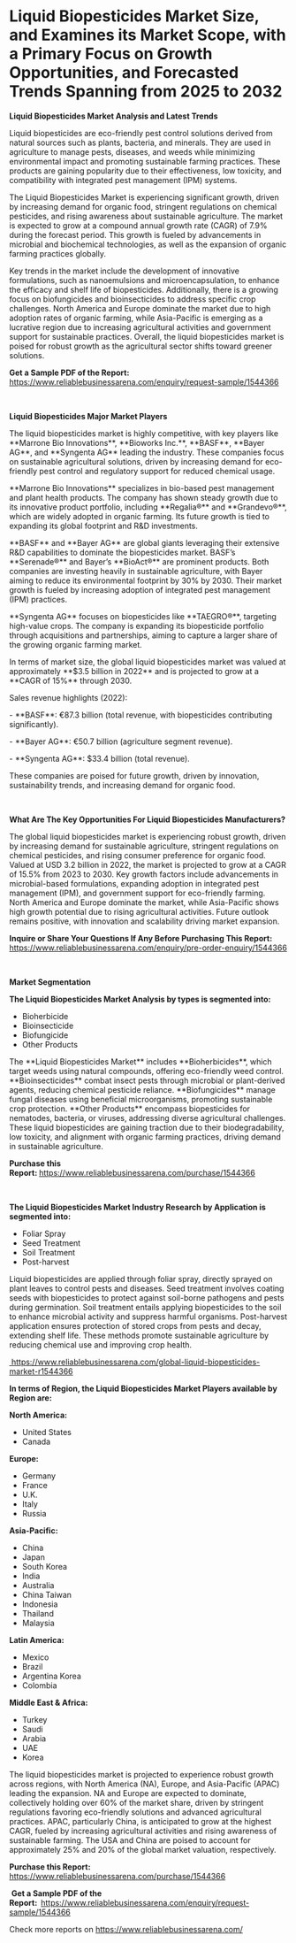 <p><h1>Liquid Biopesticides Market Size, and Examines its Market Scope, with a Primary Focus on Growth Opportunities, and Forecasted Trends Spanning from 2025 to 2032</h1></p><p><strong>Liquid Biopesticides Market Analysis and Latest Trends</strong></p>
<p><p>Liquid biopesticides are eco-friendly pest control solutions derived from natural sources such as plants, bacteria, and minerals. They are used in agriculture to manage pests, diseases, and weeds while minimizing environmental impact and promoting sustainable farming practices. These products are gaining popularity due to their effectiveness, low toxicity, and compatibility with integrated pest management (IPM) systems.</p><p>The Liquid Biopesticides Market is experiencing significant growth, driven by increasing demand for organic food, stringent regulations on chemical pesticides, and rising awareness about sustainable agriculture. The market is expected to grow at a compound annual growth rate (CAGR) of 7.9% during the forecast period. This growth is fueled by advancements in microbial and biochemical technologies, as well as the expansion of organic farming practices globally.</p><p>Key trends in the market include the development of innovative formulations, such as nanoemulsions and microencapsulation, to enhance the efficacy and shelf life of biopesticides. Additionally, there is a growing focus on biofungicides and bioinsecticides to address specific crop challenges. North America and Europe dominate the market due to high adoption rates of organic farming, while Asia-Pacific is emerging as a lucrative region due to increasing agricultural activities and government support for sustainable practices. Overall, the liquid biopesticides market is poised for robust growth as the agricultural sector shifts toward greener solutions.</p></p>
<p><strong>Get a Sample PDF of the Report:&nbsp;</strong> <a href="https://www.reliablebusinessarena.com/enquiry/request-sample/1544366?utm_campaign=1892&utm_medium=2&utm_source=Github&utm_content=ia&utm_term=21012025&utm_id=liquid-biopesticides">https://www.reliablebusinessarena.com/enquiry/request-sample/1544366</a></p>
<p>&nbsp;</p>
<p><strong>Liquid Biopesticides Major Market Players</strong></p>
<p><p>The liquid biopesticides market is highly competitive, with key players like **Marrone Bio Innovations**, **Bioworks Inc.**, **BASF**, **Bayer AG**, and **Syngenta AG** leading the industry. These companies focus on sustainable agricultural solutions, driven by increasing demand for eco-friendly pest control and regulatory support for reduced chemical usage.</p><p>**Marrone Bio Innovations** specializes in bio-based pest management and plant health products. The company has shown steady growth due to its innovative product portfolio, including **Regalia®** and **Grandevo®**, which are widely adopted in organic farming. Its future growth is tied to expanding its global footprint and R&D investments.</p><p>**BASF** and **Bayer AG** are global giants leveraging their extensive R&D capabilities to dominate the biopesticides market. BASF’s **Serenade®** and Bayer’s **BioAct®** are prominent products. Both companies are investing heavily in sustainable agriculture, with Bayer aiming to reduce its environmental footprint by 30% by 2030. Their market growth is fueled by increasing adoption of integrated pest management (IPM) practices.</p><p>**Syngenta AG** focuses on biopesticides like **TAEGRO®**, targeting high-value crops. The company is expanding its biopesticide portfolio through acquisitions and partnerships, aiming to capture a larger share of the growing organic farming market.</p><p>In terms of market size, the global liquid biopesticides market was valued at approximately **$3.5 billion in 2022** and is projected to grow at a **CAGR of 15%** through 2030. </p><p>Sales revenue highlights (2022):  </p><p>- **BASF**: €87.3 billion (total revenue, with biopesticides contributing significantly).  </p><p>- **Bayer AG**: €50.7 billion (agriculture segment revenue).  </p><p>- **Syngenta AG**: $33.4 billion (total revenue).  </p><p>These companies are poised for future growth, driven by innovation, sustainability trends, and increasing demand for organic food.</p></p>
<p>&nbsp;</p>
<p><strong>What Are The Key Opportunities For Liquid Biopesticides Manufacturers?</strong></p>
<p><p>The global liquid biopesticides market is experiencing robust growth, driven by increasing demand for sustainable agriculture, stringent regulations on chemical pesticides, and rising consumer preference for organic food. Valued at USD 3.2 billion in 2022, the market is projected to grow at a CAGR of 15.5% from 2023 to 2030. Key growth factors include advancements in microbial-based formulations, expanding adoption in integrated pest management (IPM), and government support for eco-friendly farming. North America and Europe dominate the market, while Asia-Pacific shows high growth potential due to rising agricultural activities. Future outlook remains positive, with innovation and scalability driving market expansion.</p></p>
<p><strong>Inquire or Share Your Questions If Any Before Purchasing This Report:</strong> <a href="https://www.reliablebusinessarena.com/enquiry/pre-order-enquiry/1544366?utm_campaign=1892&utm_medium=2&utm_source=Github&utm_content=ia&utm_term=21012025&utm_id=liquid-biopesticides">https://www.reliablebusinessarena.com/enquiry/pre-order-enquiry/1544366</a></p>
<p>&nbsp;</p>
<p><strong>Market Segmentation</strong></p>
<p><strong>The Liquid Biopesticides Market Analysis by types is segmented into:</strong></p>
<p><ul><li>Bioherbicide</li><li>Bioinsecticide</li><li>Biofungicide</li><li>Other Products</li></ul></p>
<p><p>The **Liquid Biopesticides Market** includes **Bioherbicides**, which target weeds using natural compounds, offering eco-friendly weed control. **Bioinsecticides** combat insect pests through microbial or plant-derived agents, reducing chemical pesticide reliance. **Biofungicides** manage fungal diseases using beneficial microorganisms, promoting sustainable crop protection. **Other Products** encompass biopesticides for nematodes, bacteria, or viruses, addressing diverse agricultural challenges. These liquid biopesticides are gaining traction due to their biodegradability, low toxicity, and alignment with organic farming practices, driving demand in sustainable agriculture.</p></p>
<p><strong>Purchase this Report:&nbsp;</strong><a href="https://www.reliablebusinessarena.com/purchase/1544366?utm_campaign=1892&utm_medium=2&utm_source=Github&utm_content=ia&utm_term=21012025&utm_id=liquid-biopesticides">https://www.reliablebusinessarena.com/purchase/1544366</a></p>
<p>&nbsp;</p>
<p><strong>The Liquid Biopesticides Market Industry Research by Application is segmented into:</strong></p>
<p><ul><li>Foliar Spray</li><li>Seed Treatment</li><li>Soil Treatment</li><li>Post-harvest</li></ul></p>
<p><p>Liquid biopesticides are applied through foliar spray, directly sprayed on plant leaves to control pests and diseases. Seed treatment involves coating seeds with biopesticides to protect against soil-borne pathogens and pests during germination. Soil treatment entails applying biopesticides to the soil to enhance microbial activity and suppress harmful organisms. Post-harvest application ensures protection of stored crops from pests and decay, extending shelf life. These methods promote sustainable agriculture by reducing chemical use and improving crop health.</p></p>
<p><a href="https://www.reliablebusinessarena.com/global-liquid-biopesticides-market-r1544366?utm_campaign=1892&utm_medium=2&utm_source=Github&utm_content=ia&utm_term=21012025&utm_id=liquid-biopesticides">&nbsp;https://www.reliablebusinessarena.com/global-liquid-biopesticides-market-r1544366</a></p>
<p><strong>In terms of Region, the Liquid Biopesticides Market Players available by Region are:</strong></p>
<p>
    <p> <strong> North America: </strong>
        <ul>
            <li>United States</li>
            <li>Canada</li>
        </ul>
        </p> 
    <p> <strong> Europe: </strong>
        <ul>
            <li>Germany</li>
            <li>France</li>
            <li>U.K.</li>
            <li>Italy</li>
            <li>Russia</li>
        </ul>
        </p> 
    <p> <strong> Asia-Pacific: </strong>
        <ul>
            <li>China</li>
            <li>Japan</li>
            <li>South Korea</li>
            <li>India</li>
            <li>Australia</li>
            <li>China Taiwan</li>
            <li>Indonesia</li>
            <li>Thailand</li>
            <li>Malaysia</li>
        </ul>
        </p> 
    <p> <strong> Latin America: </strong>
        <ul>
            <li>Mexico</li>
            <li>Brazil</li>
            <li>Argentina Korea</li>
            <li>Colombia</li>
        </ul>
        </p> 
    <p> <strong> Middle East & Africa: </strong>
        <ul>
            <li>Turkey</li>
            <li>Saudi</li>
            <li>Arabia</li>
            <li>UAE</li>
            <li>Korea</li>
        </ul>
    </p>
    </p>
<p><p>The liquid biopesticides market is projected to experience robust growth across regions, with North America (NA), Europe, and Asia-Pacific (APAC) leading the expansion. NA and Europe are expected to dominate, collectively holding over 60% of the market share, driven by stringent regulations favoring eco-friendly solutions and advanced agricultural practices. APAC, particularly China, is anticipated to grow at the highest CAGR, fueled by increasing agricultural activities and rising awareness of sustainable farming. The USA and China are poised to account for approximately 25% and 20% of the global market valuation, respectively.</p></p>
<p><strong>Purchase this Report: </strong><a href="https://www.reliablebusinessarena.com/purchase/1544366?utm_campaign=1892&utm_medium=2&utm_source=Github&utm_content=ia&utm_term=21012025&utm_id=liquid-biopesticides">https://www.reliablebusinessarena.com/purchase/1544366</a></p>
<p>&nbsp;<strong>Get a Sample PDF of the Report:&nbsp;&nbsp;</strong><a href="https://www.reliablebusinessarena.com/enquiry/request-sample/1544366?utm_campaign=1892&utm_medium=2&utm_source=Github&utm_content=ia&utm_term=21012025&utm_id=liquid-biopesticides">https://www.reliablebusinessarena.com/enquiry/request-sample/1544366</a></p>
<p><strong></strong></p>
<p>Check more reports on <a href="https://www.reliablebusinessarena.com/?utm_campaign=1892&utm_medium=2&utm_source=Github&utm_content=ia&utm_term=21012025&utm_id=liquid-biopesticides">https://www.reliablebusinessarena.com/</a></p>